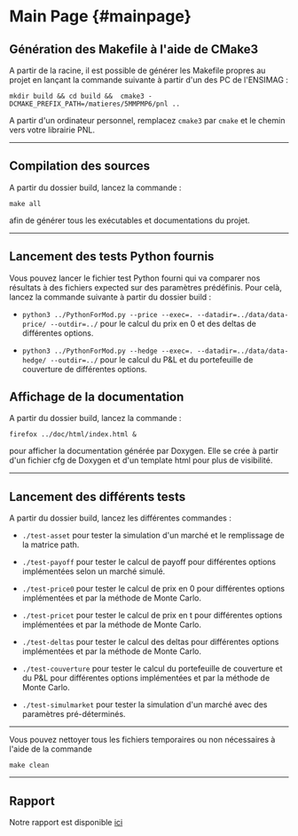 Main Page {#mainpage}
======================

## Génération des Makefile à l'aide de CMake3

A partir de la racine, il est possible de générer les Makefile propres au projet en lançant la commande suivante à partir d'un des PC de l'ENSIMAG :

`mkdir build && cd build &&  cmake3 -DCMAKE_PREFIX_PATH=/matieres/5MMPMP6/pnl ..`

A partir d'un ordinateur personnel, remplacez `cmake3` par `cmake` et le chemin vers votre librairie PNL.

---

## Compilation des sources

A partir du dossier build, lancez la commande :

`make all`

afin de générer tous les exécutables et documentations du projet.

---

## Lancement des tests Python fournis

Vous pouvez lancer le fichier test Python fourni qui va comparer nos résultats à des fichiers expected sur des paramètres prédéfinis. Pour celà, lancez la commande suivante à partir du dossier build :

* `python3 ../PythonForMod.py --price --exec=. --datadir=../data/data-price/ --outdir=../` pour le calcul du prix en 0 et des deltas de différentes options.

* `python3 ../PythonForMod.py --hedge --exec=. --datadir=../data/data-hedge/ --outdir=../` pour le calcul du P&L et du portefeuille de couverture de différentes options.

## Affichage de la documentation

A partir du dossier build, lancez la commande :

`firefox ../doc/html/index.html &`

pour afficher la documentation générée par Doxygen. Elle se crée à partir d'un fichier cfg de Doxygen et d'un template html pour plus de visibilité.

---

## Lancement des différents tests

A partir du dossier build, lancez les différentes commandes : 

* `./test-asset` pour tester la simulation d'un marché et le remplissage de la matrice path.

* `./test-payoff` pour tester le calcul de payoff pour différentes options implémentées selon un marché simulé.

* `./test-price0` pour tester le calcul de prix en 0  pour différentes options implémentées et par la méthode de Monte Carlo.

* `./test-pricet` pour tester le calcul de prix en t pour différentes options implémentées et par la méthode de Monte Carlo.

* `./test-deltas` pour tester le calcul des deltas pour différentes options implémentées et par la méthode de Monte Carlo.

* `./test-couverture` pour tester le calcul du portefeuille de couverture et du P&L pour différentes options implémentées et par la méthode de Monte Carlo.

* `./test-simulmarket` pour tester la simulation d'un marché avec des paramètres pré-déterminés.

---

Vous pouvez nettoyer tous les fichiers temporaires ou non nécessaires à l'aide de la commande 

`make clean`

---

## Rapport

Notre rapport est disponible [ici](../../AUTHORS/rapport.pdf)

